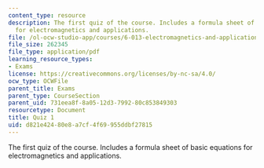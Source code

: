 ```yaml
---
content_type: resource
description: The first quiz of the course. Includes a formula sheet of basic equations
  for electromagnetics and applications.
file: /ol-ocw-studio-app/courses/6-013-electromagnetics-and-applications-fall-2005/d821e42480e8a7cf4f69955ddbf27815_q1.pdf
file_size: 262345
file_type: application/pdf
learning_resource_types:
- Exams
license: https://creativecommons.org/licenses/by-nc-sa/4.0/
ocw_type: OCWFile
parent_title: Exams
parent_type: CourseSection
parent_uid: 731eea8f-8a05-12d3-7992-80c853849303
resourcetype: Document
title: Quiz 1
uid: d821e424-80e8-a7cf-4f69-955ddbf27815
---
```

The first quiz of the course. Includes a formula sheet of basic equations for electromagnetics and applications.